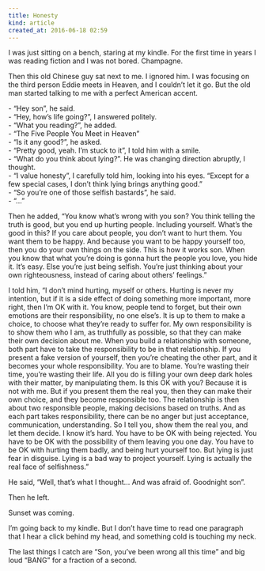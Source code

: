 ```yaml
---
title: Honesty
kind: article
created_at: 2016-06-18 02:59
---
```


I was just sitting on a bench, staring at my kindle. For the first time in years I was reading fiction and I was not bored. Champagne.

Then this old Chinese guy sat next to me. I ignored him. I was focusing on the third person Eddie meets in Heaven, and I couldn’t let it go. But the old man started talking to me with a perfect American accent.

\- “Hey son”, he said.  
\- “Hey, how’s life going?”, I answered politely.  
\- “What you reading?”, he added.  
\- “The Five People You Meet in Heaven”  
\- “Is it any good?”, he asked.  
\- “Pretty good, yeah. I’m stuck to it”, I told him with a smile.  
\- “What do you think about lying?”. He was changing direction abruptly, I thought.  
\- “I value honesty”, I carefully told him, looking into his eyes. “Except for a few special cases, I don’t think lying brings anything good.”  
\- “So you’re one of those selfish bastards”, he said.  
\- “\...”  

Then he added, “You know what’s wrong with you son? You think telling the truth is good, but you end up hurting people. Including yourself. What’s the good in this? If you care about people, you don’t want to hurt them. You want them to be happy. And because you want to be happy yourself too, then you do your own things on the side. This is how it works son. When you know that what you’re doing is gonna hurt the people you love, you hide it. It’s easy. Else you’re just being selfish. You’re just thinking about your own righteousness, instead of caring about others’ feelings.”

I told him, “I don’t mind hurting, myself or others. Hurting is never my intention, but if it is a side effect of doing something more important, more right, then I’m OK with it. You know, people tend to forget, but their own emotions are their responsibility, no one else’s. It is up to them to make a choice, to choose what they’re ready to suffer for. My own responsibility is to show them who I am, as truthfully as possible, so that they can make their own decision about me. When you build a relationship with someone, both part have to take the responsibility to be in that relationship. If you present a fake version of yourself, then you’re cheating the other part, and it becomes your whole responsibility. You are to blame. You’re wasting their time, you’re wasting their life. All you do is filling your own deep dark holes with their matter, by manipulating them. Is this OK with you? Because it is not with me. But if you present them the real you, then they can make their own choice, and they become responsible too. The relationship is then about two responsible people, making decisions based on truths. And as each part takes responsibility, there can be no anger but just acceptance, communication, understanding. So I tell you, show them the real you, and let them decide. I know it’s hard. You have to be OK with being rejected. You have to be OK with the possibility of them leaving you one day. You have to be OK with hurting them badly, and being hurt yourself too. But lying is just fear in disguise. Lying is a bad way to project yourself. Lying is actually the real face of selfishness.”

He said, “Well, that’s what I thought\... And was afraid of. Goodnight son”.

Then he left. 

Sunset was coming.

I’m going back to my kindle. But I don’t have time to read one paragraph that I hear a click behind my head, and something cold is touching my neck.

The last things I catch are “Son, you’ve been wrong all this time” and big loud “BANG” for a fraction of a second.